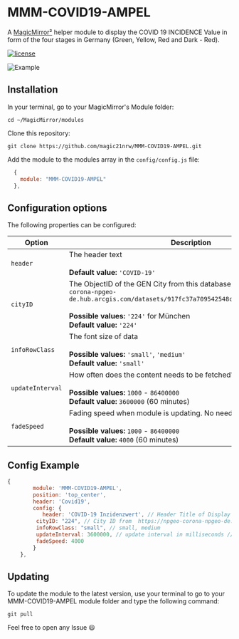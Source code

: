 # MMM-COVID19-AMPEL
A [MagicMirror²](https://magicmirror.builders) helper module to display the COVID 19 INCIDENCE Value in form of the four stages in Germany (Green, Yellow, Red and Dark - Red).

[![license](https://img.shields.io/github/license/mashape/apistatus.svg)](https://raw.githubusercontent.com/magic21nrw/MMM-COVID19-AMPEL/master/LICENSE)

![Example](.github/example-screenshot.png) 

## Installation

In your terminal, go to your MagicMirror's Module folder:
````
cd ~/MagicMirror/modules
````

Clone this repository:
````
git clone https://github.com/magic21nrw/MMM-COVID19-AMPEL.git
````

Add the module to the modules array in the `config/config.js` file:
````javascript
  {
    module: "MMM-COVID19-AMPEL"
  },
````

## Configuration options

The following properties can be configured:


| Option                       | Description
| ---------------------------- | -----------
| `header`                     | The header text <br><br> **Default value:** `'COVID-19'`
| `cityID`                     | The ObjectID of the GEN City from this database: `'https://npgeo-corona-npgeo-de.hub.arcgis.com/datasets/917fc37a709542548cc3be077a786c17_0/data'` <br><br> **Possible values:** `'224'` for München <br> **Default value:** `'224'`
| `infoRowClass`               | The font size of data <br><br> **Possible values:** `'small'`, `'medium'` <br> **Default value:** `'small'`
| `updateInterval`             | How often does the content needs to be fetched? (Milliseconds) <br><br> **Possible values:** `1000` - `86400000` <br> **Default value:** `3600000` (60 minutes)
| `fadeSpeed`                  | Fading speed when module is updating. No need to change it... <br><br> **Possible values:** `1000` - `86400000` <br> **Default value:** `4000` (60 minutes)

## Config Example

````javascript
{
		module: 'MMM-COVID19-AMPEL',
		position: 'top_center',
		header: 'Covid19',
		config:	{
	       header: 'COVID-19 Inzidenzwert', // Header Title of Display on MagicMirror
         cityID: "224", // City ID from  https://npgeo-corona-npgeo-de.hub.arcgis.com/datasets/917fc37a709542548cc3be077a786c17_0/data
         infoRowClass: "small", // small, medium
         updateInterval: 3600000, // update interval in milliseconds // 1 Hour - Values are only refreshed every 24 H on Server
         fadeSpeed: 4000
		}
	},
````

## Updating

To update the module to the latest version, use your terminal to go to your MMM-COVID19-AMPEL module folder and type the following command:

````
git pull
```` 

Feel free to open any Issue :smiley:
